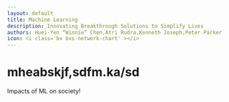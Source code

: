 ```yaml
---
layout: default
title: Machine Learning
description: Innovating Breakthrough Solutions to Simplify Lives
authors: Huei-Yen “Winnie” Chen,Atri Rudra,Kenneth Joseph,Peter Parker
icon: <i class='bx bxs-network-chart' ></i>
---
```


# mheabskjf,sdfm.ka/sd
<p>Impacts of ML on society!</p>